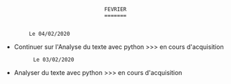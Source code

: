                                     FEVRIER
                                    =======


            Le 04/02/2020

- Continuer sur l'Analyse du texte avec python          >>> en cours d'acquisition


            Le 03/02/2020

- Analyser du texte avec python                         >>> en cours d'acquisition

